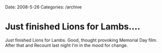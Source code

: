 Date: 2008-5-26
Categories: /archive

# Just finished Lions for Lambs....

Just finished Lions for Lambs. Good, thought provoking Memorial Day film. After that and Recount last night I'm in the mood for change.
